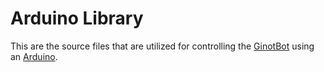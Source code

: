# Arduino Library
This are the source files that are utilized for controlling the [GinotBot](https://www.engino.com/w/index.php/products/innolabs-robotics/ginobot) using an [Arduino](https://www.arduino.cc/).